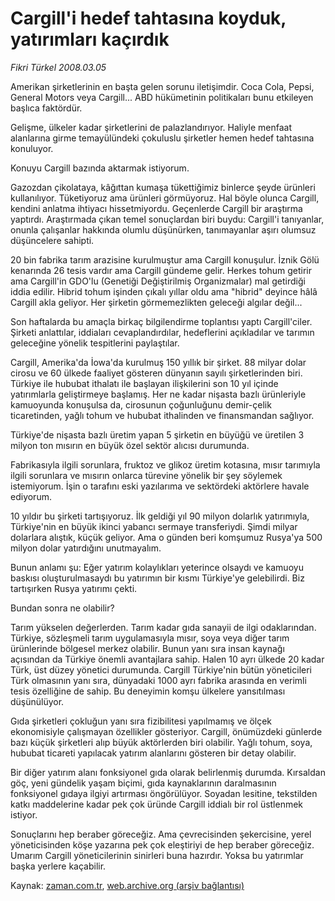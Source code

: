 # Cargill'i hedef tahtasına koyduk, yatırımları kaçırdık

*Fikri Türkel 2008.03.05*

<tr><td class="metin" colspan="2" style="padding-top: 20px; padding-left: 5px; padding-right: 10px;">Amerikan şirketlerinin en başta gelen sorunu iletişimdir. Coca Cola, Pepsi, General Motors  veya Cargill... ABD hükümetinin politikaları bunu etkileyen başlıca faktördür.</td></tr><tr><td class="metin" colspan="2" style="padding-top: 20px; padding-left: 5px; padding-right: 10px;"><p>Gelişme, ülkeler kadar şirketlerini de palazlandırıyor. Haliyle menfaat alanlarına girme temayülündeki çokuluslu şirketler hemen hedef tahtasına konuluyor. 
<p>Konuyu Cargill bazında aktarmak istiyorum.
<p>Gazozdan çikolataya, kâğıttan kumaşa tükettiğimiz binlerce şeyde ürünleri kullanılıyor. Tüketiyoruz ama ürünleri görmüyoruz. Hal böyle olunca Cargill, kendini anlatma ihtiyacı hissetmiyordu. Geçenlerde Cargill bir araştırma yaptırdı. Araştırmada çıkan temel sonuçlardan biri buydu: Cargill'i tanıyanlar, onunla çalışanlar hakkında olumlu düşünürken, tanımayanlar aşırı olumsuz düşüncelere sahipti. 
<p>20 bin fabrika tarım arazisine kurulmuştur ama Cargill konuşulur. İznik Gölü kenarında 26 tesis vardır ama Cargill gündeme gelir. Herkes tohum getirir ama Cargill'in GDO'lu (Genetiği Değiştirilmiş Organizmalar) mal getirdiği iddia edilir. Hibrid tohum işinden çıkalı yıllar oldu ama "hibrid" deyince hâlâ Cargill akla geliyor. Her şirketin görmemezlikten geleceği algılar değil...
<p>Son haftalarda bu amaçla birkaç bilgilendirme toplantısı yaptı Cargill'ciler. Şirketi anlattılar, iddiaları cevaplandırdılar, hedeflerini açıkladılar ve tarımın geleceğine yönelik tespitlerini paylaştılar. 
<p>Cargill, Amerika'da İowa'da kurulmuş 150 yıllık bir şirket. 88 milyar dolar cirosu ve 60 ülkede faaliyet gösteren dünyanın sayılı şirketlerinden biri. Türkiye ile hububat ithalatı ile başlayan ilişkilerini son 10 yıl içinde yatırımlarla geliştirmeye başlamış. Her ne kadar nişasta bazlı ürünleriyle kamuoyunda konuşulsa da, cirosunun çoğunluğunu demir-çelik ticaretinden, yağlı tohum ve hububat ithalinden ve finansmandan sağlıyor.
<p>Türkiye'de nişasta bazlı üretim yapan 5 şirketin en büyüğü ve üretilen 3 milyon ton mısırın en büyük özel sektör alıcısı durumunda. 
<p>Fabrikasıyla ilgili sorunlara, fruktoz ve glikoz üretim kotasına, mısır tarımıyla ilgili sorunlara ve mısırın onlarca türevine yönelik bir şey söylemek istemiyorum. İşin o tarafını eski yazılarıma ve sektördeki aktörlere havale ediyorum.
<p>10 yıldır bu şirketi tartışıyoruz. İlk geldiği yıl 90 milyon dolarlık yatırımıyla, Türkiye'nin en büyük ikinci yabancı sermaye transferiydi. Şimdi milyar dolarlara alıştık, küçük geliyor. Ama o günden beri komşumuz Rusya'ya 500 milyon dolar yatırdığını unutmayalım.
<p>Bunun anlamı şu: Eğer yatırım kolaylıkları yeterince olsaydı ve kamuoyu baskısı oluşturulmasaydı bu yatırımın bir kısmı Türkiye'ye gelebilirdi. Biz tartışırken Rusya yatırımı çekti.
<p>Bundan sonra ne olabilir?
<p>Tarım yükselen değerlerden. Tarım kadar gıda sanayii de ilgi odaklarından. Türkiye, sözleşmeli tarım uygulamasıyla mısır, soya veya diğer tarım ürünlerinde bölgesel merkez olabilir. Bunun yanı sıra insan kaynağı açısından da Türkiye önemli avantajlara sahip. Halen 10 ayrı ülkede 20 kadar Türk, üst düzey yönetici durumunda. Cargill Türkiye'nin bütün yöneticileri Türk olmasının yanı sıra, dünyadaki 1000 ayrı fabrika arasında en verimli tesis özelliğine de sahip. Bu deneyimin komşu ülkelere yansıtılması düşünülüyor.
<p>Gıda şirketleri çokluğun yanı sıra fizibilitesi yapılmamış ve ölçek ekonomisiyle çalışmayan özellikler gösteriyor. Cargill, önümüzdeki günlerde bazı küçük şirketleri alıp büyük aktörlerden biri olabilir. Yağlı tohum, soya, hububat ticareti yapılacak yatırım alanlarını gösteren bir detay olabilir. 
<p>Bir diğer yatırım alanı fonksiyonel gıda olarak belirlenmiş durumda. Kırsaldan göç, yeni gündelik yaşam biçimi, gıda kaynaklarının daralmasının fonksiyonel gıdaya ilgiyi artırması öngörülüyor. Soyadan lesitine, tekstilden katkı maddelerine kadar pek çok üründe Cargill iddialı bir rol üstlenmek istiyor. 
<p>Sonuçlarını hep beraber göreceğiz. Ama çevrecisinden şekercisine, yerel yöneticisinden köşe yazarına pek çok eleştiriyi de hep beraber göreceğiz. Umarım Cargill yöneticilerinin sinirleri buna hazırdır. Yoksa bu yatırımlar başka yerlere kaçabilir. <br/></p></p></p></p></p></p></p></p></p></p></p></p></p></p></p></td></tr>

Kaynak: [zaman.com.tr](http://zaman.com.tr/yazar.do?yazino=660481), [web.archive.org (arşiv bağlantısı)](http://web.archive.org/web/20080501132837/http://www.zaman.com.tr:80/yazar.do?yazino=660481)
